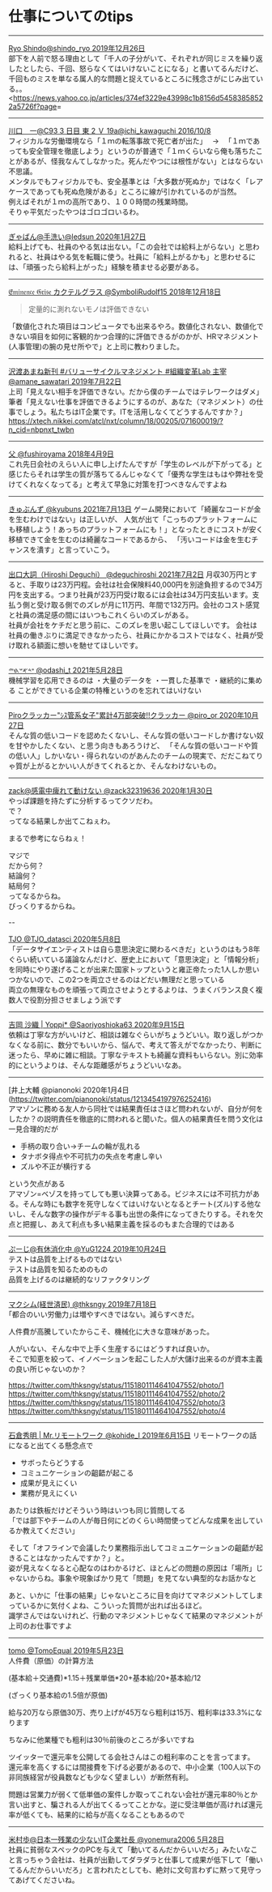 # 仕事についてのtips

---

[Ryo Shindo@shindo_ryo 2019年12月26日](https://twitter.com/shindo_ryo/status/1210044020006608896)  
部下を人前で怒る理由として「千人の子分がいて、それぞれが同じミスを繰り返したとしたら、千回、怒らなくてはいけないことになる」と書いてるんだけど、千回ものミスを単なる属人的な問題と捉えているところに残念さがにじみ出ている。。
<<https://news.yahoo.co.jp/articles/374ef3229e43998c1b8156d54583858522a5726f?page>=

---

[川口　一@C93 3 日目 東 2 Ｖ 19a@ichi_kawaguchi 2016/10/8](https://twitter.com/ichi_kawaguchi/status/784715424139063296)  
フィジカルな労働環境なら「１ｍの転落事故で死亡者が出た」　 → 　「１ｍであっても安全管理を徹底しよう」というのが普通で「１ｍくらいなら俺も落ちたことがあるが、怪我なんてしなかった。死んだやつには根性がない」とはならない不思議。  
メンタルでもフィジカルでも、安全基準とは「大多数が死ぬか」ではなく「レアケースであっても死ぬ危険がある」ところに線が引かれているのが当然。  
例えばそれが１ｍの高所であり、１００時間の残業時間。  
そりゃ平気だったやつはゴロゴロいるわ。

---

[ぎゃばん@手洗い@ledsun 2020年1月27日](https://twitter.com/ledsun/status/1221658674902384641)  
給料上げても、社員のやる気は出ない。「この会社では給料上がらない」と思われると、社員はやる気を転職に使う。社員に「給料上がるかも」と思わせるには、「頑張ったら給料上がった」経験を積ませる必要がある。

---

[𝔈́𝔪𝔦𝔫𝔢𝔫𝔠𝔢 𝔊𝔯𝔦𝔰𝔢 カクテルグラス @SymboliRudolf15 2018年12月18日](https://twitter.com/SymboliRudolf15/status/1074890675156508672)

>定量的に測れないモノは評価できない  

「数値化された項目はコンピュータでも出来るやろ。数値化されない、数値化できない項目を如何に客観的かつ合理的に評価できるがのかが、HRマネジメント(人事管理)の腕の見せ所やで」と上司に教わりました。

---

[沢渡あまね新刊 #バリューサイクルマネジメント #組織変革Lab 主宰 @amane_sawatari 2019年7月22日](https://twitter.com/amane_sawatari/status/1153070390542888960)  
上司「見えない相手を評価できない。だから僕のチームではテレワークはダメ」  
筆者「見えない仕事を評価できるようにするのが、あなた（マネジメント）の仕事でしょう。私たちはIT企業です。ITを活用しなくてどうするんですか？」
<https://xtech.nikkei.com/atcl/nxt/column/18/00205/071600019/?n_cid=nbpnxt_twbn>

---

[父 @fushiroyama 2018年4月9日](https://twitter.com/fushiroyama/status/983153803112284160)  
これ先日会社のえらい人に申し上げたんですが「学生のレベルが下がってる」と感じたらそれは学生の質が落ちてるんじゃなくて「優秀な学生はもはや弊社を受けてくれなくなってる」と考えて早急に対策を打つべきなんですよね

---

[きゅぶんず @kyubuns 2021年7月13日](https://twitter.com/kyubuns/status/1414607854057574400)
ゲーム開発において「綺麗なコードが金を生むわけではない」は正しいが、
人気が出て「こっちのプラットフォームにも移植しよう！あっちのプラットフォームにも！」となったときにコストが安く移植できて金を生むのは綺麗なコードであるから、
「汚いコードは金を生むチャンスを潰す」と言っていこう。

---

[出口大詞（Hiroshi Deguchi） @deguchiroshi 2021年7月2日](https://twitter.com/deguchiroshi/status/1410709165601787907)
月収30万円とすると、手取りは23万円程。会社は社会保険料40,000円を別途負担するので34万円を支出する。つまり社員が23万円受け取るには会社は34万円支払います。支払う側と受け取る側でのズレが月に11万円、年間で132万円。会社のコスト感覚と社員の満足感の間にはいつもこれくらいのズレがある。  
社員が会社をケチだと思う前に、このズレを思い起こしてほしいです。
会社は社員の働きぶりに満足できなかったら、社員にかかるコストではなく、社員が受け取れる額面に想いを馳せてほしいです。

---

[𐤏𐤃𐤀𐤔𐤇𐤉 @odashi_t 2021年5月28日](https://twitter.com/odashi_t/status/1398039982514737155)  
機械学習を応用できるのは
・大量のデータを
・一貫した基準で
・継続的に集める
ことができている企業の特権というのを忘れてはいけない

---

[Piroクラッカー"ｼｽ管系女子"累計4万部突破!!クラッカー @piro_or 2020年10月27日](https://twitter.com/piro_or/status/1320856287425351685)  
そんな質の低いコードを認めたくないし、そんな質の低いコードしか書けない奴を甘やかしたくない、と思う向きもあろうけど、
「そんな質の低いコードや質の低い人」しかいない・得られないのがあんたのチームの現実で、だだこねてりゃ質が上がるとかいい人がきてくれるとか、そんなわけないもの。

---

[zack@感電中痺れて動けない @zack32319636 2020年1月30日](https://twitter.com/zack32319636/status/1222803114488553472)  
やっぱ課題を持たずに分析するってクソだわ。  
で？  
ってなる結果しか出てこねぇわ。  
  
まるで参考にならねぇ！  
  
マジで  
だから何？  
結論何？  
結局何？  
ってなるからね。  
びっくりするからね。

--

[TJO @TJO_datasci 2020年5月8日](https://twitter.com/zack32319636/status/1222803114488553472)  
「データサイエンティストは自ら意思決定に関わるべきだ」というのはもう8年ぐらい続いている議論なんだけど、歴史上において「意思決定」と「情報分析」を同時にやり遂げることが出来た国家トップというと雍正帝たった1人しか思いつかないので、この2つを両立させるのはどだい無理だと思っている  
両立の無理なものを頑張って両立させようとするよりは、うまくバランス良く複数人で役割分担させましょう派です

---

[吉岡 沙織 | Yoppi* @Saoriyoshioka63 2020年9月15日](https://twitter.com/Saoriyoshioka63/status/1305854765478416387)  
依頼は丁寧な方がいいけど、相談は雑なぐらいがちょうどいい。取り返しがつかなくなる前に、数分でもいいから、悩んで、考えて答えがでなかったり、判断に迷ったら、早めに雑に相談。丁寧なテキストも綺麗な資料もいらない。別に効率的にというよりは、そんな距離感がちょうどいいなあ。

---

[井上大輔 @pianonoki 2020年1月4日(<https://twitter.com/pianonoki/status/1213454197976252416>)  
アマゾンに務める友人から同社では結果責任はさほど問われないが、自分が何をしたか？の説明責任を徹底的に問われると聞いた。個人の結果責任を問う文化は一見合理的だが

- 手柄の取り合い→チームの輪が乱れる
- タナボタ得点や不可抗力の失点を考慮し辛い
- ズルや不正が横行する

という欠点がある  
アマゾン=ベゾスを持ってしても悪い決算ってある。ビジネスには不可抗力がある。そんな時にも数字を死守しなくてはいけないとなるとチート(ズル)する他ないし、そんな数字の操作がデキる事も出世の条件になってきたりする。それを欠点と把握し、あえて利点も多い結果主義を採るのもまた合理的ではある

---

[ぷーじ@有休消化中 @YuG1224 2019年10月24日](https://twitter.com/YuG1224/status/1187043136964448256)  
テストは品質を上げるものではない  
テストは品質を知るためのもの  
品質を上げるのは継続的なリファクタリング

---

[マクシム(経世済民) @thksngy 2019年7月18日](https://twitter.com/thksngy/status/1151801114641047552)  
｢都合のいい労働力｣は増やすべきではない。減らすべきだ。  
  
人件費が高騰していたからこそ、機械化に大きな意味があった。  
  
人がいない、そんな中で上手く生産するにはどうすれば良いか。  
そこで知恵を絞って、イノベーションを起こした人が大儲け出来るのが資本主義の良い所じゃないのか？

<https://twitter.com/thksngy/status/1151801114641047552/photo/1>
<https://twitter.com/thksngy/status/1151801114641047552/photo/2>
<https://twitter.com/thksngy/status/1151801114641047552/photo/3>
<https://twitter.com/thksngy/status/1151801114641047552/photo/4>

---

[石倉秀明 | Mr.リモートワーク @kohide_I 2019年6月15日](https://twitter.com/kohide_I/status/1139869374574030849)
リモートワークの話になると出てくる懸念点で

- サボったらどうする
- コミュニケーションの齟齬が起こる
- 成果が見えにくい
- 業務が見えにくい

あたりは鉄板だけどそういう時はいつも同じ質問してる  
「では部下やチームの人が毎日何にどのくらい時間使ってどんな成果を出しているか教えてください」

そして「オフラインで会議したり業務指示出してコミュニケーションの齟齬が起きることはなかったんですか？」と。  
姿が見えなくなると心配なのはわかるけど、ほとんどの問題の原因は「場所」じゃないからね。事象や現象ばかり見て「問題」を見てない典型的なお話かなと

あと、いかに「仕事の結果」じゃないところに目を向けてマネジメントしてしまっているかに気付くよね、こういった質問が出れば出るほど。  
識学さんではないけれど、行動のマネジメントじゃなくて結果のマネジメントが上司のお仕事ですよ

---

[tomo @TomoEqual 2019年5月23日](https://twitter.com/TomoEqual/status/1131374462912253952)  
人件費（原価）の計算方法

(基本給＋交通費)\*1.15＋残業単価*20+基本給/20+基本給/12

(ざっくり基本給の1.5倍が原価)

給与20万なら原価30万、売り上げが45万なら粗利は15万、粗利率は33.3%になります

ちなみに他業種でも粗利は30％前後のところが多いですね

ツイッターで還元率を公開してる会社さんはこの粗利率のことを言ってます。  
還元率を高くするには間接費を下げる必要があるので、中小企業（100人以下の非同族経営が役員数なども少なく望ましい）が断然有利。

問題は営業力が弱くて低単価の案件しか取ってこれない会社が還元率80％とか言い出すと、騙される人が出てくるってことかな。逆に受注単価が高ければ還元率が低くても、結果的に給与が高くなることもあるので

---

[米村歩@日本一残業の少ないIT企業社長 @yonemura2006 5月28日](https://twitter.com/yonemura2006/status/1398055526466953218)  
社員に貧弱なスペックのPCを与えて「動いてるんだからいいだろ」みたいなこと言っちゃう会社は、社員が出勤してダラダラと仕事して成果が低下して「働いてるんだからいいだろ」と言われたとしても、絶対に文句言わずに黙って見守ってあげてくださいね。

